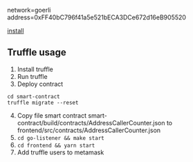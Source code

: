 network=goerli
address=0xFF40bC796f41a5e521bECA3DCe672d16eB905520

[install](https://www.web3.university/tracks/create-a-smart-contract/deploy-your-first-smart-contract)

## Truffle usage
 
1. Install truffle
2. Run truffle
3. Deploy contract
```
cd smart-contract
truffle migrate --reset
```
4. Copy file smart contract smart-contract/build/contracts/AddressCallerCounter.json to 
    frontend/src/contracts/AddressCallerCounter.json
5. ```cd go-listener && make start```
6. ```cd frontend && yarn start```
7. Add truffle users to metamask    